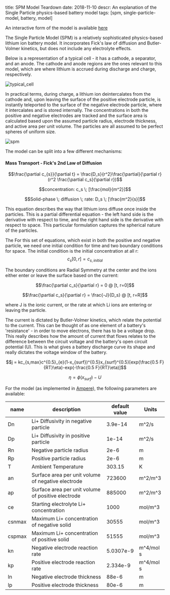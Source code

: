 title: SPM Model Teardown
date: 2018-11-10
descr: An explanation of the Single Particle physics-based battery model
tags: [spm, single-particle-model, battery, model]

An interactive form of the model is available [here](/dashapp/single-particle)

The Single Particle Model (SPM) is a relatively sophisticated physics-based lithium ion battery model.  It incorporates Fick's law of diffusion and Butler-Volmer kinetics, but does not include any electrolyte effects.

Below is a representation of a typical cell - it has a cathode, a separator, and an anode. The cathode and anode regions are the ones relevant to this model, which
are where lithium is accrued during discharge and charge, respectively.

![typical_cell](/img/spm/typical_cell.png)

In practical terms, during charge, a lithium ion deintercalates from the cathode and, upon leaving the surface of the positive electrode particle, is instantly teleported to the surface of the negative electrode particle, where it intercalates and is stored internally.  The concentrations in both the positive and negative electrodes are tracked and the surface area is calculated based upon the assumed particle radius, electrode thickness, and active area per unit volume.  The particles are all assumed to be perfect spheres of uniform size.

![spm](/img/spm/spm_3d.png#center)

The model can be split into a few different mechanisms:

#### Mass Transport - Fick's 2nd Law of Diffusion

$$\frac{\partial c_{s}}{\partial t} = \frac{D_s}{r^2}\frac{\partial}{\partial r}(r^2 \frac{\partial c_s}{\partial r})$$  

$$concentration: c_s \; [\frac{mol}{m^2}]$$   

$$Solid-phase \; diffusion \;  rate: D_s \; [\frac{m^2}{s}]$$

This equation describes the way that lithium ions diffuse once inside the particles.  This is a partial differential equation - the left hand side is the derivative with respect to time, and the right hand side is the derivative with respect to space.  This particular formulation captures the spherical nature of the particles.

The For this set of equations, which exist in both the positive and negative particle, we need one initial condition for time and two boundary conditions for space.  The initial condition is the initial concentration at all r:  
$$c_s[0,r] = c_{s, initial}$$

The boundary conditions are Radial Symmetry at the center and the ions either enter or leave the surface based on the current:

$$\frac{\partial c_s}{\partial r} = 0 @ [t, r=0]$$  

$$\frac{\partial c_s}{\partial r} = \frac{-J}{D_s} @ [t, r=R]$$  

where J is the ionic current, or the rate at which Li ions are entering or leaving the particle.

The current is dictated by Butler-Volmer kinetics, which relate the potential to the current.  This can be thought of as one element of a battery's 'resistance' - in order to move electrons, there has to be a voltage drop.  This really describes how the amount of current that flows relates to the difference between the circuit voltage and the battery's open circuit potential (U).  This is what gives a battery discharge curve its shape and really dictates the voltage window of the battery.

$$j = kc_{s,max}c^{0.5}_{e}(1-x_{surf})^{0.5}x_{surf}^{0.5}[exp(\frac{0.5 F}{RT}\eta)-exp(-\frac{0.5 F}{RT}\eta)]$$

$$\eta = \phi(x_{surf})-U$$

For the model (as implemented in [Ampere](http://github.com/nealde/ampere)), the following parameters are available:  

| name   | description                                 | default value | Units   |
|--------|---------------------------------------------|---------------|---------|
| Dn     | Li+ Diffusivity in negative particle        | 3.9e-14       | m^2/s  |
| Dp     | Li+ Diffusivity in positive particle        | 1e-14         | m^2/s  |
| Rn     | Negative particle radius                    | 2e-6          | m       |
| Rp     | Positive particle radius                    | 2e-6          | m       |
| T      | Ambient Temperature                         | 303.15        | K       |
| an     | Surface area per unit volume of negative electrode          | 723600        |   m^2/m^3      |
| ap     | Surface area per unit volume of positive electrode          | 885000        |    m^2/m^3     |
| ce     | Starting electrolyte Li+ concentration      | 1000          | mol/m^3 |
| csnmax | Maximum Li+ concentration of negative solid | 30555         | mol/m^3 |
| cspmax | Maximum Li+ concentration of positive solid | 51555         | mol/m^3 |
| kn     | Negative electrode reaction rate            | 5.0307e-9     | m^4/mol s        |
| kp     | Positive electrode reaction rate            | 2.334e-9      |   m^4/mol s      |
| ln     | Negative electrode thickness                | 88e-6         | m       |
| lp     | Positive electrode thickness                | 80e-6         | m       |
